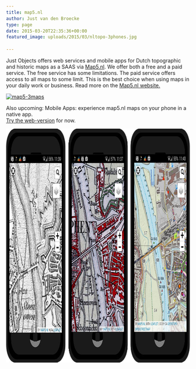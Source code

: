 ```yaml
---
title: map5.nl
author: Just van den Broecke
type: page
date: 2015-03-20T22:35:36+00:00
featured_image: uploads/2015/03/nltopo-3phones.jpg

---
```

Just Objects offers web services and mobile apps for Dutch topographic and historic maps as a SAAS via <a title="go to www.map5.nl" href="http://www.map5.nl" target="_blank">Map5.nl</a>. We offer both a free and a paid service. The free service has some limitations. The paid service offers access to all maps to some limit. This is the best choice when using maps in your daily work or business. Read more on the <a href="http://www.map5.nl" target="_blank">Map5.nl website.</a>

[<img loading="lazy" class="alignnone size-full wp-image-552" src="uploads/2015/03/map5-3maps.jpg" alt="map5-3maps" width="768" height="256" srcset="https://justobjects.nl/wp-content/uploads/2015/03/map5-3maps.jpg 768w, https://justobjects.nl/wp-content/uploads/2015/03/map5-3maps-300x100.jpg 300w, https://justobjects.nl/wp-content/uploads/2015/03/map5-3maps-250x83.jpg 250w, https://justobjects.nl/wp-content/uploads/2015/03/map5-3maps-150x50.jpg 150w" sizes="(max-width: 768px) 100vw, 768px" />][1]

Also upcoming: Mobile Apps: experience map5.nl maps on your phone in a native app.  
<a href="http://app.map5.nl/nltopo" target="_blank">Try the web-version</a> for now.

<a href="http://app.map5.nl/nltopo" target="_blank"><img loading="lazy" width="1024" height="640" class="alignleft wp-image-562 " src="uploads/2015/03/nltopo-3phones.jpg" alt="1850, 1925 and 2015 in Map5.nl NLTopo Mobile App." /></a>

&nbsp;

&nbsp;

 [1]: uploads/2015/03/map5-3maps.jpg